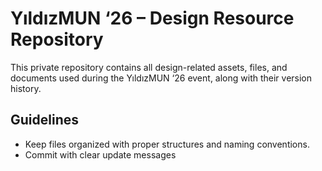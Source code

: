 # YıldızMUN ‘26 – Design Resource Repository

This private repository contains all design-related assets, files, and documents used during the YıldızMUN ‘26 event, along with their version history.

## Guidelines

- Keep files organized with proper structures and naming conventions.
- Commit with clear update messages
